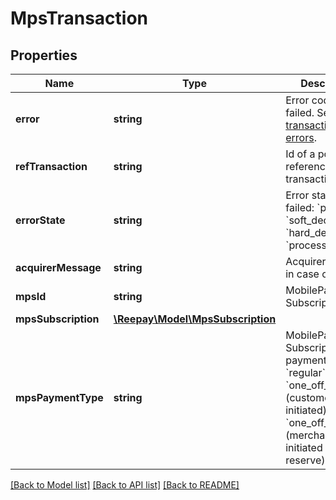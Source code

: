 # MpsTransaction

## Properties
Name | Type | Description | Notes
------------ | ------------- | ------------- | -------------
**error** | **string** | Error code if failed. See [transaction errors](https://reference.reepay.com/api/#transaction-errors). | [optional] 
**refTransaction** | **string** | Id of a possible referenced transaction | [optional] 
**errorState** | **string** | Error state if failed: &#x60;pending&#x60;, &#x60;soft_declined&#x60;, &#x60;hard_declined&#x60; or &#x60;processing_error&#x60; | [optional] 
**acquirerMessage** | **string** | Acquirer message in case of error | [optional] 
**mpsId** | **string** | MobilePay Subscriptions id |
**mpsSubscription** | [**\Reepay\Model\MpsSubscription**](MpsSubscription.md) |  |
**mpsPaymentType** | **string** | MobilePay Subscriptions payment type: &#x60;regular&#x60;, &#x60;one_off_cit&#x60; (customer initiated), &#x60;one_off_mit&#x60; (merchant initiated auto reserve) |

[[Back to Model list]](../../README.md#documentation-for-models) [[Back to API list]](../../README.md#documentation-for-api-endpoints) [[Back to README]](../../README.md)

